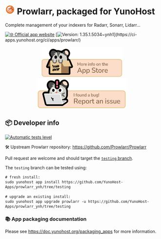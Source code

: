 <!--
N.B.: This README was automatically generated by <https://github.com/YunoHost/apps_tools/blob/main/readme_generator>
It shall NOT be edited by hand.
-->

<h1>
  <img src="https://raw.githubusercontent.com/YunoHost/apps/main/logos/prowlarr.png" width="32px" alt="Logo of Prowlarr">
  Prowlarr, packaged for YunoHost
</h1>

Complete management of your indexers for Radarr, Sonarr, Lidarr...

[![🌐 Official app website](https://img.shields.io/badge/Official_app_website-darkgreen?style=for-the-badge)](https://prowlarr.com)
[![Version: 1.35.1.5034~ynh1](https://img.shields.io/badge/Version-1.35.1.5034~ynh1-rgba(0,150,0,1)?style=for-the-badge)](https://ci-apps.yunohost.org/ci/apps/prowlarr/)

<div align="center">
<a href="https://apps.yunohost.org/app/prowlarr"><img height="100px" src="https://github.com/YunoHost/yunohost-artwork/raw/refs/heads/main/badges/neopossum-badges/badge_more_info_on_the_appstore.svg"/></a>
<a href="https://github.com/YunoHost-Apps/prowlarr_ynh/issues"><img height="100px" src="https://github.com/YunoHost/yunohost-artwork/raw/refs/heads/main/badges/neopossum-badges/badge_report_an_issue.svg"/></a>
</div>

## 📦 Developer info

[![Automatic tests level](https://apps.yunohost.org/badge/cilevel/prowlarr)](https://ci-apps.yunohost.org/ci/apps/prowlarr/)

🛠️ Upstream Prowlarr repository: <https://github.com/Prowlarr/Prowlarr>

Pull request are welcome and should target the [`testing` branch](https://github.com/YunoHost-Apps/prowlarr_ynh/tree/testing).

The `testing` branch can be tested using:
```
# fresh install:
sudo yunohost app install https://github.com/YunoHost-Apps/prowlarr_ynh/tree/testing

# upgrade an existing install:
sudo yunohost app upgrade prowlarr -u https://github.com/YunoHost-Apps/prowlarr_ynh/tree/testing
```

### 📚 App packaging documentation

Please see <https://doc.yunohost.org/packaging_apps> for more information.